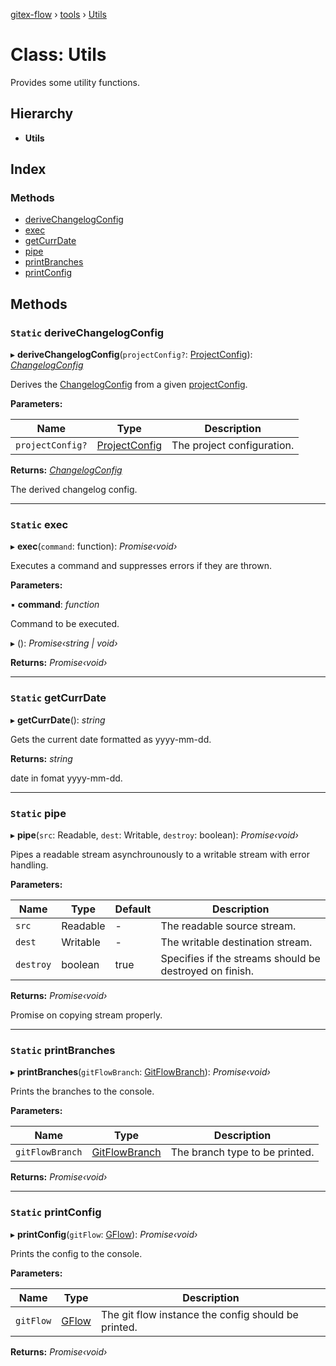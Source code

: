 [gitex-flow](../README.md) › [tools](../modules/tools.md) › [Utils](tools.utils.md)

# Class: Utils

Provides some utility functions.

## Hierarchy

* **Utils**

## Index

### Methods

* [deriveChangelogConfig](tools.utils.md#static-derivechangelogconfig)
* [exec](tools.utils.md#static-exec)
* [getCurrDate](tools.utils.md#static-getcurrdate)
* [pipe](tools.utils.md#static-pipe)
* [printBranches](tools.utils.md#static-printbranches)
* [printConfig](tools.utils.md#static-printconfig)

## Methods

### `Static` deriveChangelogConfig

▸ **deriveChangelogConfig**(`projectConfig?`: [ProjectConfig](../interfaces/configs.projectconfig.md)): *[ChangelogConfig](../interfaces/configs.changelogconfig.md)*

Derives the [ChangelogConfig](../interfaces/configs.changelogconfig.md) from a given [projectConfig](../interfaces/configs.gflowconfig.md#optional-projectconfig).

**Parameters:**

Name | Type | Description |
------ | ------ | ------ |
`projectConfig?` | [ProjectConfig](../interfaces/configs.projectconfig.md) | The project configuration.  |

**Returns:** *[ChangelogConfig](../interfaces/configs.changelogconfig.md)*

The derived changelog config.

___

### `Static` exec

▸ **exec**(`command`: function): *Promise‹void›*

Executes a command and suppresses errors if they are thrown.

**Parameters:**

▪ **command**: *function*

Command to be executed.

▸ (): *Promise‹string | void›*

**Returns:** *Promise‹void›*

___

### `Static` getCurrDate

▸ **getCurrDate**(): *string*

Gets the current date formatted as yyyy-mm-dd.

**Returns:** *string*

date in fomat yyyy-mm-dd.

___

### `Static` pipe

▸ **pipe**(`src`: Readable, `dest`: Writable, `destroy`: boolean): *Promise‹void›*

Pipes a readable stream asynchrounously to a writable stream with error handling.

**Parameters:**

Name | Type | Default | Description |
------ | ------ | ------ | ------ |
`src` | Readable | - | The readable source stream. |
`dest` | Writable | - | The writable destination stream. |
`destroy` | boolean | true | Specifies if the streams should be destroyed on finish.  |

**Returns:** *Promise‹void›*

Promise on copying stream properly.

___

### `Static` printBranches

▸ **printBranches**(`gitFlowBranch`: [GitFlowBranch](../interfaces/api.gitflowbranch.md)): *Promise‹void›*

Prints the branches to the console.

**Parameters:**

Name | Type | Description |
------ | ------ | ------ |
`gitFlowBranch` | [GitFlowBranch](../interfaces/api.gitflowbranch.md) | The branch type to be printed.  |

**Returns:** *Promise‹void›*

___

### `Static` printConfig

▸ **printConfig**(`gitFlow`: [GFlow](gflow.gflow-1.md)): *Promise‹void›*

Prints the config to the console.

**Parameters:**

Name | Type | Description |
------ | ------ | ------ |
`gitFlow` | [GFlow](gflow.gflow-1.md) | The git flow instance the config should be printed.  |

**Returns:** *Promise‹void›*

